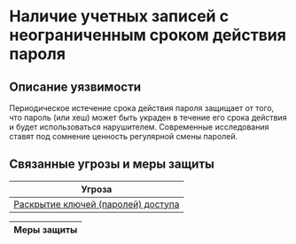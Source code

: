 # Наличие учетных записей с неограниченным сроком действия пароля

## Описание уязвимости
Периодическое истечение срока действия пароля защищает от того, что пароль (или хеш) может быть украден в течение его срока действия и будет использоваться нарушителем.
Современные исследования ставят под сомнение ценность регулярной смены паролей. 

## Связанные угрозы и меры защиты
|Угроза|
|-|
|[Раскрытие ключей (паролей) доступа](/vkr/threats/page2)|

|Меры защиты|
|-|
